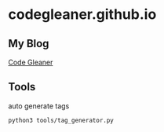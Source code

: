# codegleaner.github.io

## My Blog
[Code Gleaner](https://codegleaner.github.io/)

## Tools
auto generate tags
```
python3 tools/tag_generator.py
```
